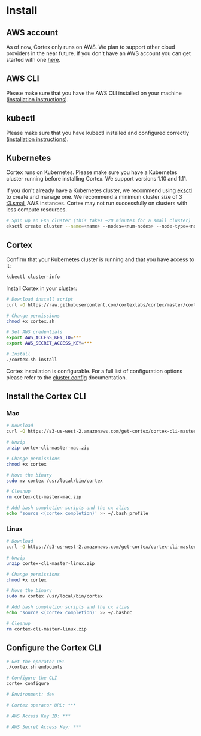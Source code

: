 # Install

## AWS account

As of now, Cortex only runs on AWS. We plan to support other cloud providers in the near future. If you don't have an AWS account you can get started with one [here](https://portal.aws.amazon.com/billing/signup#/start).

## AWS CLI

Please make sure that you have the AWS CLI installed on your machine ([installation instructions](https://docs.aws.amazon.com/cli/latest/userguide/installing.html)).

## kubectl

Please make sure that you have kubectl installed and configured correctly ([installation instructions](https://kubernetes.io/docs/tasks/tools/install-kubectl
)).

## Kubernetes

Cortex runs on Kubernetes. Please make sure you have a Kubernetes cluster running before installing Cortex. We support versions 1.10 and 1.11.

If you don't already have a Kubernetes cluster, we recommend using [eksctl](https://eksctl.io) to create and manage one. We recommend a minimum cluster size of 3 [t3.small](https://aws.amazon.com/ec2/instance-types) AWS instances. Cortex may not run successfully on clusters with less compute resources.

```bash
# Spin up an EKS cluster (this takes ~20 minutes for a small cluster)
eksctl create cluster --name=<name> --nodes=<num-nodes> --node-type=<node-type>
```

## Cortex

Confirm that your Kubernetes cluster is running and that you have access to it:

```bash
kubectl cluster-info
```

Install Cortex in your cluster:

<!-- CORTEX_VERSION_MINOR -->

```bash
# Download install script
curl -O https://raw.githubusercontent.com/cortexlabs/cortex/master/cortex.sh

# Change permissions
chmod +x cortex.sh

# Set AWS credentials
export AWS_ACCESS_KEY_ID=***
export AWS_SECRET_ACCESS_KEY=***

# Install
./cortex.sh install
```

Cortex installation is configurable. For a full list of configuration options please refer to the [cluster config](config.md) documentation.

## Install the Cortex CLI

### Mac

<!-- CORTEX_VERSION_STABLE -->

```bash
# Download
curl -O https://s3-us-west-2.amazonaws.com/get-cortex/cortex-cli-master-mac.zip

# Unzip
unzip cortex-cli-master-mac.zip

# Change permissions
chmod +x cortex

# Move the binary
sudo mv cortex /usr/local/bin/cortex

# Cleanup
rm cortex-cli-master-mac.zip

# Add bash completion scripts and the cx alias
echo 'source <(cortex completion)' >> ~/.bash_profile
```

### Linux

<!-- CORTEX_VERSION_STABLE -->

```bash
# Download
curl -O https://s3-us-west-2.amazonaws.com/get-cortex/cortex-cli-master-linux.zip

# Unzip
unzip cortex-cli-master-linux.zip

# Change permissions
chmod +x cortex

# Move the binary
sudo mv cortex /usr/local/bin/cortex

# Add bash completion scripts and the cx alias
echo 'source <(cortex completion)' >> ~/.bashrc

# Cleanup
rm cortex-cli-master-linux.zip
```

## Configure the Cortex CLI

```bash
# Get the operator URL
./cortex.sh endpoints

# Configure the CLI
cortex configure

# Environment: dev

# Cortex operator URL: ***

# AWS Access Key ID: ***

# AWS Secret Access Key: ***
```
